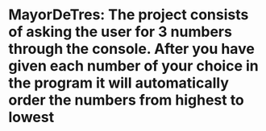 # MayorDeTres: The project consists of asking the user for 3 numbers through the console. After you have given each number of your choice in the program it will automatically order the numbers from highest to lowest
